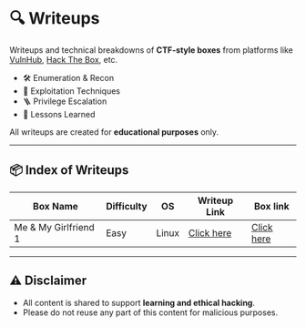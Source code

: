 # 🔍 Writeups

Writeups and technical breakdowns of **CTF-style boxes** from platforms like [VulnHub](vulnhub.com), [Hack The Box](https://hackthebox.com), etc.

- 🛠️ Enumeration & Recon
- 🎯 Exploitation Techniques
- 🪜 Privilege Escalation
- 🧠 Lessons Learned

All writeups are created for **educational purposes** only.

---

## 📦 Index of Writeups

| Box Name   | Difficulty | OS      | Writeup Link                    |Box link|
|----------|------------|---------|---------------------------------|--------|
| Me & My Girlfriend 1  | Easy    | Linux | [Click here](/VMs/Me_and_My_Girlfriend_1/README.md) | [Click here](https://www.vulnhub.com/entry/me-and-my-girlfriend-1,409/)|

---

## ⚠️ Disclaimer

- All content is shared to support **learning and ethical hacking**.
- Please do not reuse any part of this content for malicious purposes.
